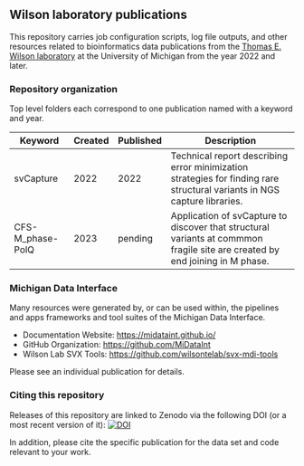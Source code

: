 ## Wilson laboratory publications

This repository carries job configuration scripts, log file outputs,
and other resources related to bioinformatics data publications from the 
[Thomas E. Wilson laboratory](https://wilsonte-umich.github.io)
at the University of Michigan from the year 2022 and later.

### Repository organization

Top level folders each correspond to one publication named with
a keyword and year.

| Keyword | Created | Published | Description |
| --------| ---- | ---- | ----------- |
| svCapture | 2022 | 2022 | Technical report describing error minimization strategies for finding rare structural variants in NGS capture libraries. |
| CFS-M_phase-PolQ | 2023 | pending | Application of svCapture to discover that structural variants at commmon fragile site are created by end joining in M phase. |

### Michigan Data Interface

Many resources were generated by, or can be used within, the
pipelines and apps frameworks and tool suites of the Michigan Data Interface.

- Documentation Website: <https://midataint.github.io/>
- GitHub Organization: <https://github.com/MiDataInt>
- Wilson Lab SVX Tools: <https://github.com/wilsontelab/svx-mdi-tools>

Please see an individual publication for details.

### Citing this repository

Releases of this repository are linked to Zenodo via the following DOI (or a most recent version of it):
[![DOI](https://zenodo.org/badge/494023172.svg)](https://zenodo.org/doi/10.5281/zenodo.10728194)

In addition, please cite the specific publication for the data set and code
relevant to your work.
